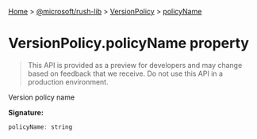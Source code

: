 [Home](./index) &gt; [@microsoft/rush-lib](./rush-lib.md) &gt; [VersionPolicy](./rush-lib.versionpolicy.md) &gt; [policyName](./rush-lib.versionpolicy.policyname.md)

# VersionPolicy.policyName property

> This API is provided as a preview for developers and may change based on feedback that we receive. Do not use this API in a production environment.

Version policy name

**Signature:**
```javascript
policyName: string
```
